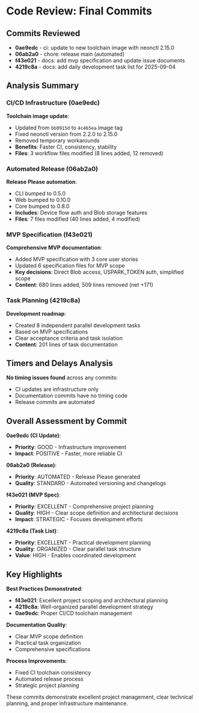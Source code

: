 # Code Review: Final Commits

## Commits Reviewed

- **0ae9edc** - ci: update to new toolchain image with neonctl 2.15.0
- **06ab2a0** - chore: release main (automated)
- **f43e021** - docs: add mvp specification and update issue documents
- **4219c8a** - docs: add daily development task list for 2025-09-04

## Analysis Summary

### CI/CD Infrastructure (0ae9edc)

**Toolchain image update**:

- Updated from `bb0915d` to `4c465ea` image tag
- Fixed neonctl version from 2.2.0 to 2.15.0
- Removed temporary workarounds
- **Benefits**: Faster CI, consistency, stability
- **Files**: 3 workflow files modified (8 lines added, 12 removed)

### Automated Release (06ab2a0)

**Release Please automation**:

- CLI bumped to 0.5.0
- Web bumped to 0.10.0
- Core bumped to 0.8.0
- **Includes**: Device flow auth and Blob storage features
- **Files**: 7 files modified (40 lines added, 4 modified)

### MVP Specification (f43e021)

**Comprehensive MVP documentation**:

- Added MVP specification with 3 core user stories
- Updated 6 specification files for MVP scope
- **Key decisions**: Direct Blob access, USPARK_TOKEN auth, simplified scope
- **Content**: 680 lines added, 509 lines removed (net +171)

### Task Planning (4219c8a)

**Development roadmap**:

- Created 8 independent parallel development tasks
- Based on MVP specifications
- Clear acceptance criteria and task isolation
- **Content**: 201 lines of task documentation

## Timers and Delays Analysis

**No timing issues found** across any commits:

- CI updates are infrastructure only
- Documentation commits have no timing code
- Release commits are automated

## Overall Assessment by Commit

**0ae9edc (CI Update)**:

- **Priority**: GOOD - Infrastructure improvement
- **Impact**: POSITIVE - Faster, more reliable CI

**06ab2a0 (Release)**:

- **Priority**: AUTOMATED - Release Please generated
- **Quality**: STANDARD - Automated versioning and changelogs

**f43e021 (MVP Spec)**:

- **Priority**: EXCELLENT - Comprehensive project planning
- **Quality**: HIGH - Clear scope definition and architectural decisions
- **Impact**: STRATEGIC - Focuses development efforts

**4219c8a (Task List)**:

- **Priority**: EXCELLENT - Practical development planning
- **Quality**: ORGANIZED - Clear parallel task structure
- **Value**: HIGH - Enables coordinated development

## Key Highlights

**Best Practices Demonstrated**:

- **f43e021**: Excellent project scoping and architectural planning
- **4219c8a**: Well-organized parallel development strategy
- **0ae9edc**: Proper CI/CD toolchain management

**Documentation Quality**:

- Clear MVP scope definition
- Practical task organization
- Comprehensive specifications

**Process Improvements**:

- Fixed CI toolchain consistency
- Automated release process
- Strategic project planning

These commits demonstrate excellent project management, clear technical planning, and proper infrastructure maintenance.
